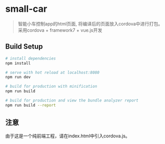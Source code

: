 # small-car

> 智能小车控制app的html页面, 将编译后的页面放入cordova中进行打包。
采用cordova + framework7 + vue.js开发

## Build Setup

``` bash
# install dependencies
npm install

# serve with hot reload at localhost:8080
npm run dev

# build for production with minification
npm run build

# build for production and view the bundle analyzer report
npm run build --report
```

## 注意
由于这是一个纯前端工程，请在index.html中引入cordova.js。  
